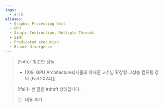 ```yaml
---
tags:
  - arch
aliases:
  - Graphic Processing Unit
  - GPU
  - Single Instruction, Multiple Threads
  - SIMT
  - Predicated execution
  - Branch divergence
---
```

> [!info]- 참고한 것들
> - [[09. GPU Architectures|서울대 이재진 교수님 확장형 고성능 컴퓨팅 강의 (Fall 2024)]]

> [!fail]- 본 글은 #draft 상태입니다.
> - [ ] 내용 추가